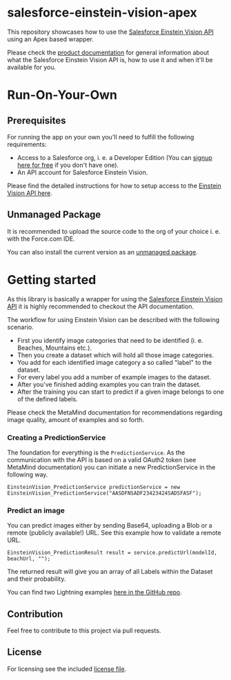 # salesforce-einstein-vision-apex

This repository showcases how to use the [Salesforce Einstein Vision API](https://metamind.readme.io/) using an Apex based wrapper.

Please check the [product documentation](https://metamind.readme.io/) for general information about what the Salesforce Einstein Vision API is, how to use it and when it'll be available for you.

# Run-On-Your-Own

## Prerequisites

For running the app on your own you'll need to fulfill the following requirements:
* Access to a Salesforce org, i. e. a Developer Edition (You can [signup here for free](https://developer.salesforce.com/signup) if you don't have one).
* An API account for Salesforce Einstein Vision.

Please find the detailed instructions for how to setup access to the [Einstein Vision API here](https://metamind.readme.io/docs/what-you-need-to-call-api).

## Unmanaged Package

It is recommended to upload the source code to the org of your choice i. e. with the Force.com IDE.

You can also install the current version as an [unmanaged package](https://login.salesforce.com/packaging/installPackage.apexp?p0=04t0Y000000r2Cy).

# Getting started

As this library is basically a wrapper for using the [Salesforce Einstein Vision API](https://metamind.readme.io/) it is highly recommended to checkout the API documentation.

The workflow for using Einstein Vision can be described with the following scenario.

* First you identify image categories that need to be identified (i. e. Beaches, Mountains etc.).
* Then you create a dataset which will hold all those image categories.
* You add for each identified image category a so called "label" to the dataset.
* For every label you add a number of example images to the dataset.
* After you've finished adding examples you can train the dataset.
* After the training you can start to predict if a given image belongs to one of the defined labels.

Please check the MetaMind documentation for recommendations regarding image quality, amount of examples and so forth.

### Creating a PredictionService

The foundation for everything is the `PredictionService`. As the communication with the API is based on a valid OAuth2 token (see MetaMind documentation) you can initiate a new PredictionService in the following way.

```
EinsteinVision_PredictionService predictionService = new EinsteinVision_PredictionService("AASDFNSADF23423424SADSFASF");
```

### Predict an image

You can predict images either by sending Base64, uploading a Blob or a remote (publicly available!) URL. See this example how to validate a remote URL.

```
EinsteinVision_PredictionResult result = service.predictUrl(modelId, beachUrl, "");
```

The returned result will give you an array of all Labels within the Dataset and their probability.

You can find two Lightning examples [here in the GitHub repo](https://github.com/muenzpraeger/salesforce-einstein-vision-apex/tree/master/examples/).

## Contribution

Feel free to contribute to this project via pull requests.

## License

For licensing see the included [license file](https://github.com/muenzpraeger/salesforce-einstein-vision-apex/blob/master/LICENSE.md).